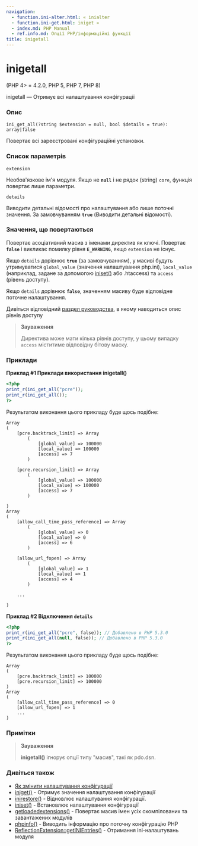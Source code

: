 ```yaml
---
navigation:
  - function.ini-alter.html: « inialter
  - function.ini-get.html: iniget »
  - index.md: PHP Manual
  - ref.info.md: Опції PHP/інформаційні функції
title: inigetall
---
```

# inigetall

(PHP 4> = 4.2.0, PHP 5, PHP 7, PHP 8)

inigetall — Отримує всі налаштування конфігурації

### Опис

```methodsynopsis
ini_get_all(?string $extension = null, bool $details = true): array|false
```

Повертає всі зареєстровані конфігураційні установки.

### Список параметрів

`extension`

Необов'язкове ім'я модуля. Якщо не **`null`** і не рядок (string) `core`, функція повертає лише параметри.

`details`

Виводити детальні відомості про налаштування або лише поточні значення. За замовчуванням **`true`** (Виводити детальні відомості).

### Значення, що повертаються

Повертає асоціативний масив з іменами директив як ключі. Повертає **`false`** і викликає помилку рівня **`E_WARNING`**, якщо `extension` не існує.

Якщо `details` дорівнює **`true`** (за замовчуванням), у масиві будуть утримуватися `global_value` (значення налаштування php.ini), `local_value` (наприклад, задане за допомогою [iniset()](function.ini-set.html) або .htaccess) та `access` (рівень доступу).

Якщо `details` дорівнює **`false`**, значенням масиву буде відповідне поточне налаштування.

Дивіться відповідний [раздел руководства](configuration.changes.modes.md), в якому наводиться опис рівнів доступу

> **Зауваження**
> 
> Директива може мати кілька рівнів доступу, у цьому випадку `access` міститиме відповідну бітову маску.

### Приклади

**Приклад #1 Приклади використання **inigetall()****

```php
<?php
print_r(ini_get_all("pcre"));
print_r(ini_get_all());
?>
```

Результатом виконання цього прикладу буде щось подібне:

```
Array
(
    [pcre.backtrack_limit] => Array
        (
            [global_value] => 100000
            [local_value] => 100000
            [access] => 7
        )

    [pcre.recursion_limit] => Array
        (
            [global_value] => 100000
            [local_value] => 100000
            [access] => 7
        )

)
Array
(
    [allow_call_time_pass_reference] => Array
        (
            [global_value] => 0
            [local_value] => 0
            [access] => 6
        )

    [allow_url_fopen] => Array
        (
            [global_value] => 1
            [local_value] => 1
            [access] => 4
        )

    ...

)
```

**Приклад #2 Відключення `details`**

```php
<?php
print_r(ini_get_all("pcre", false)); // Добавлено в PHP 5.3.0
print_r(ini_get_all(null, false)); // Добавлено в PHP 5.3.0
?>
```

Результатом виконання цього прикладу буде щось подібне:

```
Array
(
    [pcre.backtrack_limit] => 100000
    [pcre.recursion_limit] => 100000
)
Array
(
    [allow_call_time_pass_reference] => 0
    [allow_url_fopen] => 1
    ...
)
```

### Примітки

> **Зауваження**
> 
> **inigetall()** ігнорує опції типу "масив", такі як pdo.dsn.

### Дивіться також

-   [Як змінити налаштування конфігурації](configuration.changes.md)
-   [iniget()](function.ini-get.html) - Отримує значення налаштування конфігурації
-   [inirestore()](function.ini-restore.html) - Відновлює налаштування конфігурації.
-   [iniset()](function.ini-set.html) - Встановлює налаштування конфігурації
-   [getloadedextensions()](function.get-loaded-extensions.html) - Повертає масив імен усіх скомпілованих та завантажених модулів
-   [phpinfo()](function.phpinfo.md) - Виводить інформацію про поточну конфігурацію PHP
-   [ReflectionExtension::getINIEntries()](reflectionextension.getinientries.md) - Отримання ini-налаштувань модуля
